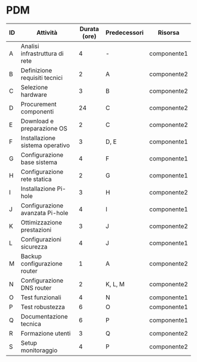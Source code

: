 # PDM

| ID | Attività                          | Durata (ore) | Predecessori | Risorsa   |
|----|-----------------------------------|--------------|--------------|-----------|
| A  | Analisi infrastruttura di rete    | 4            | -            | componente1|
| B  | Definizione requisiti tecnici     | 2            | A            | componente2   |
| C  | Selezione hardware                | 3            | B            | componente2   |
| D  | Procurement componenti            | 24           | C            | componente2   |
| E  | Download e preparazione OS        | 2            | C            | componente2   |
| F  | Installazione sistema operativo    | 3            | D, E         | componente1|
| G  | Configurazione base sistema       | 4            | F            | componente1|
| H  | Configurazione rete statica       | 2            | G            | componente1|
| I  | Installazione Pi-hole             | 3            | H            | componente2   |
| J  | Configurazione avanzata Pi-hole   | 4            | I            | componente1|
| K  | Ottimizzazione prestazioni        | 3            | J            | componente2   |
| L  | Configurazioni sicurezza          | 4            | J            | componente1|
| M  | Backup configurazione router       | 1            | A            | componente2   |
| N  | Configurazione DNS router         | 2            | K, L, M      | componente2   |
| O  | Test funzionali                  | 4            | N            | componente1|
| P  | Test robustezza                  | 6            | O            | componente1|
| Q  | Documentazione tecnica            | 6            | P            | componente1|
| R  | Formazione utenti                 | 3            | Q            | componente2   |
| S  | Setup monitoraggio                | 4            | P            | componente2   |
